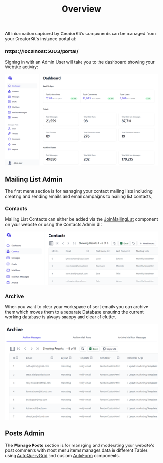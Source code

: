 ﻿---
title: Overview
order: 6
group: Portal
---

All information captured by CreatorKit's components can be managed from your CreatorKit's instance portal at:

<div class="not-prose">
    <h3 class="text-4xl text-center text-indigo-800 font-semibold pb-3"><span class="text-gray-300">https://localhost:5003</span>/portal/</h3>
</div>

Signing in with an Admin User will take you to the dashboard showing your Website activity: 

![](/img/pages/creatorkit/portal.png)

## Mailing List Admin

The first menu section is for managing your contact mailing lists including creating and sending emails and email campaigns
to mailing list contacts,

### Contacts

Mailing List Contacts can either be added via the [JoinMailingList](creatorkit/components#joinmailinglist) component
on your website or using the Contacts Admin UI:

![](/img/pages/creatorkit/portal-contacts.png)

### Archive

When you want to clear your workspace of sent emails you can archive them which moves them to a separate Database ensuring
the current working database is always snappy and clear of clutter. 

![](/img/pages/creatorkit/portal-archive.png)

## Posts Admin

The **Manage Posts** section is for managing and moderating your website's post comments with
most menu items manages data in different Tables using [AutoQueryGrid](/vue/autoquerygrid)
and custom [AutoForm](/vue/autoform) components.

